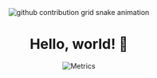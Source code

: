 <!-- ### Hi there 👋 -->

<div align="center">

  <picture>
    <source media="(prefers-color-scheme: dark)" srcset="https://raw.githubusercontent.com/avaerian/avaerian/output/github-contribution-grid-snake-dark.svg">
    <source media="(prefers-color-scheme: light)" srcset="https://raw.githubusercontent.com/avaerian/avaerian/output/github-contribution-grid-snake.svg">
    <img alt="github contribution grid snake animation" src="https://raw.githubusercontent.com/avaerian/avaerian/output/github-contribution-grid-snake.svg">
  </picture>
  
  <div></div>
  
  <h1>Hello, world! 🐍</h1>
  
  ![Metrics](https://metrics.lecoq.io/avaerian?template=classic&achievements=1&repositories=1&languages=1&base=header%2C%20activity%2C%20community%2C%20repositories%2C%20metadata&base.indepth=false&base.hireable=false&base.skip=false&repositories.batch=100&repositories.forks=false&repositories.affiliations=owner&languages=false&languages.limit=8&languages.threshold=0%25&languages.other=false&languages.colors=github&languages.sections=most-used&languages.indepth=false&languages.analysis.timeout=15&languages.analysis.timeout.repositories=7.5&languages.categories=markup%2C%20programming&languages.recent.categories=markup%2C%20programming&languages.recent.load=300&languages.recent.days=14&repositories=false&repositories.pinned=1&repositories.starred=0&repositories.random=0&repositories.order=featured%2C%20pinned%2C%20starred%2C%20random&achievements=false&achievements.threshold=C&achievements.secrets=true&achievements.display=compact&achievements.limit=0&config.timezone=America%2FNew_York)
  
</div>
  



<!--
**avaerian/avaerian** is a ✨ _special_ ✨ repository because its `README.md` (this file) appears on your GitHub profile.

Here are some ideas to get you started:

- 🔭 I’m currently working on ...
- 🌱 I’m currently learning ...
- 👯 I’m looking to collaborate on ...
- 🤔 I’m looking for help with ...
- 💬 Ask me about ...
- 📫 How to reach me: ...
- 😄 Pronouns: ...
- ⚡ Fun fact: ...
-->
